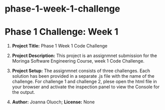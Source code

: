 # phase-1-week-1-challenge
# Phase 1 Challenge: Week 1

1. **Project Title:** Phase 1 Week 1 Code Challenge

2. **Project Description:** This project is an assignmnet submission for the Moringa Software Engineering Course, week 1 Code Challenge.

3. **Project Setup:** The assignmnet consists of three challenges. Each solution has been provided in a separate .js file with the name of the challenge.
For challenge 1 and challenge 2, plese open the html file in your browser and activate the inspection panel to view the Console for the output.

4. **Author:** Joanna Oluoch; **License:** None